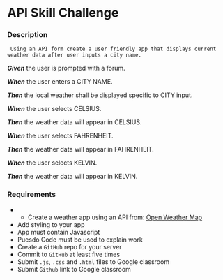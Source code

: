# **API Skill Challenge** 

### Description
     Using an API form create a user friendly app that displays current weather data after user inputs a city name.

**_Given_** the user is prompted with a forum.

**_When_** the user enters a CITY NAME.

**_Then_** the local weather shall be displayed specific to CITY input.

**_When_** the user selects CELSIUS.

**_Then_** the weather data will appear in CELSIUS.

**_When_** the user selects FAHRENHEIT.

**_Then_** the weather data will appear in FAHRENHEIT.

**_When_** the user selects KELVIN.

**_Then_** the weather data will appear in KELVIN.

### Requirements
* * Create a weather app using an API from: [Open Weather Map](https://openweathermap.org/guide#how)
* Add styling to your app 
* App must contain Javascript
* Puesdo Code must be used to explain work
* Create a `GitHub` repo for your server
* Commit to `GitHub` at least five times 
* Submit `.js`, `.css` and `.html` files to Google classroom
* Submit `Github` link to Google classroom 